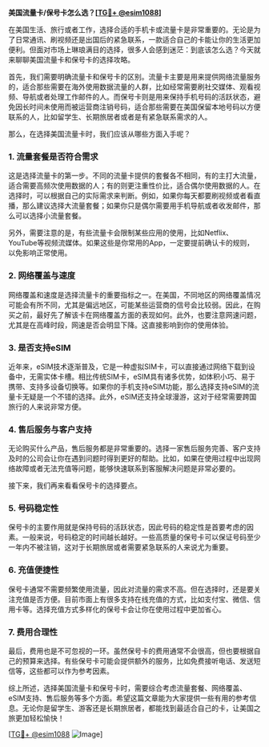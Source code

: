 **美国流量卡/保号卡怎么选？[[TG💪+ @esim1088](https://t.me/s/esim1088)]**

在美国生活、旅行或者工作，选择合适的手机卡或流量卡是非常重要的。无论是为了日常通讯、刷视频还是出国后的紧急联系，一款适合自己的卡能让你的生活更加便利。但面对市场上琳琅满目的选择，很多人会感到迷茫：到底该怎么选？今天就来聊聊美国流量卡和保号卡的选择攻略。

首先，我们需要明确流量卡和保号卡的区别。流量卡主要是用来提供网络流量服务的，适合那些需要在海外使用数据流量的人群，比如经常需要刷社交媒体、观看视频、导航或者处理工作邮件的人。而保号卡则是用来保持手机号码的活跃状态，避免因长时间未使用而被运营商注销号码，适合那些需要在美国保留本地号码以方便联系的人，比如留学生、长期旅居者或者是有紧急联系需求的人。

那么，在选择美国流量卡时，我们应该从哪些方面入手呢？

### **1. 流量套餐是否符合需求**
这是选择流量卡的第一步。不同的流量卡提供的套餐各不相同，有的主打大流量，适合需要高频次使用数据的人；有的则更注重性价比，适合偶尔使用数据的人。在选择时，可以根据自己的实际需求来判断。例如，如果你每天都要刷视频或者看直播，那么建议选择大流量套餐；如果你只是偶尔需要用手机导航或者收发邮件，那么可以选择小流量套餐。

另外，需要注意的是，有些流量卡会限制某些应用的使用，比如Netflix、YouTube等视频流媒体。如果这些是你常用的App，一定要提前确认卡的规则，以免影响正常使用。

### **2. 网络覆盖与速度**
网络覆盖和速度是选择流量卡的重要指标之一。在美国，不同地区的网络覆盖情况可能会有所不同，尤其是偏远地区，可能某些运营商的信号会比较弱。因此，在购买之前，最好先了解该卡在网络覆盖方面的表现如何。此外，也要注意网速问题，尤其是在高峰时段，网速是否会明显下降。这直接影响到你的使用体验。

### **3. 是否支持eSIM**
近年来，eSIM技术逐渐普及，它是一种虚拟SIM卡，可以直接通过网络下载到设备中，无需实体卡槽。相比传统SIM卡，eSIM具有诸多优势，如体积小巧、易于携带、支持多设备切换等。如果你的手机支持eSIM功能，那么选择支持eSIM的流量卡无疑是一个不错的选择。此外，eSIM还支持全球漫游，这对于经常需要跨国旅行的人来说非常方便。

### **4. 售后服务与客户支持**
无论购买什么产品，售后服务都是非常重要的。选择一家售后服务完善、客户支持及时的公司会让你在遇到问题时得到更好的帮助。比如，如果在使用过程中出现网络故障或者无法充值等问题，能够快速联系到客服解决问题是非常必要的。

接下来，我们再来看看保号卡的选择要点。

### **5. 号码稳定性**
保号卡的主要作用就是保持号码的活跃状态，因此号码的稳定性是首要考虑的因素。一般来说，号码稳定的时间越长越好。一些高质量的保号卡可以保证号码至少一年内不被注销，这对于长期旅居或者需要紧急联系的人来说尤为重要。

### **6. 充值便捷性**
保号卡通常不需要频繁使用流量，因此对流量的需求不高。但在选择时，还是要关注充值是否方便。目前市面上有很多支持在线充值的方式，比如支付宝、微信、信用卡等。选择充值方式多样化的保号卡会让你在使用过程中更加省心。

### **7. 费用合理性**
最后，费用也是不可忽视的一环。虽然保号卡的费用通常不会很高，但也要根据自己的预算来选择。有些保号卡可能会提供额外的服务，比如免费接听电话、发送短信等，这些都可以作为参考因素。

综上所述，选择美国流量卡和保号卡时，需要综合考虑流量套餐、网络覆盖、eSIM支持、售后服务等多个方面。希望这篇文章能为大家提供一些有用的参考信息。无论你是留学生、游客还是长期旅居者，都能找到最适合自己的卡，让美国之旅更加轻松愉快！

[[TG💪+ @esim1088](https://t.me/s/esim1088) ![Image](https://i.postimg.cc/4NQfJmqS/Snipaste-2025-05-13-00-14-12.png)]